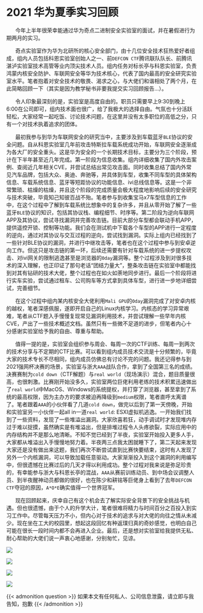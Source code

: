 # 2021 华为夏季实习回顾


&nbsp; &nbsp; &nbsp; 今年上半年很荣幸能通过华为奇点二进制安全实验室的面试，并在暑假进行为期两月的实习。

<!--more-->

&nbsp; &nbsp; &nbsp; 奇点实验室作为华为北研所的核心安全部门，由十几位安全技术狂热爱好者组成，组内人员包括科恩实验室创始人之一、前`DEFCON CTF`腾讯联队队长、前腾讯湛泸实验室技术高管等业内顶尖技术人员。组内任务对标长亭与科恩实验室，负责鸿蒙内核安全防护、车联网安全等华为技术核心，代表了国内最高的安全研究实验室水平。笔者抱着对安全技术的敬畏、渴求之心，与大佬们和谐相处了两个月，在此简略回顾一下（其实是因为教学秘书非要我提交实习回顾报告...）。


&nbsp; &nbsp; &nbsp; 令人印象最深刻的是，实验室是高度自由的。职员只需要早上9:30到晚上6:00在公司即可，组内技术面也很广，给了我极大的选择自由。气氛也十分活跃轻松，大家经常一起吃饭、讨论技术问题，在这里并没有太多职位的高低之分，只有一个对技术执着追求的团体。


&nbsp; &nbsp; &nbsp; 最初我参与到华为车联网安全的研究当中，主要涉及到车载蓝牙`BLE`协议的安全问题。自从科恩实验室几年前攻击特斯拉车载系统成功开始，车联网安全逐渐成为各大厂的安全重头。这是华为安全的一个长期技术目标，主要分为三个阶段，预计在下半年甚至近几年完成。第一阶段为信息收集。组内详细收集了国内外攻击案例、查阅近几年相关CVE，并尝试总结出常见攻击面。同时收集总结了国内外常见汽车品牌，包括大众、奥迪、奔驰等，并具体到车型，收集不同车型的具体架构信息、车载系统信息、蓝牙等短距协议的功能信息、ivi总线信息等。这是一个非常繁琐、枯燥的枯燥，并且这个阶段的完成质量会极大程度地影响后续的安全研究与技术突破，毕竟知己知彼百战不殆。笔者参与到收集宝马x7车型信息的工作中，在这个过程中了解到车载系统比想象中的复杂许多，并且从零开始了解了一些蓝牙`BLE`协议的知识，包括其协议栈、编程细节、时序等。第二阶段为逆向车联网APP及其协议，尝试寻找漏洞并完善攻击链。目前大部分车型都会联动手机APP，提供遥控开锁、控制等功能。我们会在测试机中下载各个车型的APP进行一定程度的逆向，通过对其协议与交互过程的逆向，尝试找到漏洞。实际上组内已经找到了一些针对BLE协议的漏洞，并进行中继攻击等，笔者也在这个过程中参与到安卓逆向工作。但这只是攻击链的第一环，后续还需要有针对车载系统的进一步提权攻击、对ivi网关的限制逃逸甚至是浏览器的`0day`漏洞等。整个过程涉及到对很多技术的深入理解，也正印证了那句老话“团结力量大”，整条攻击链在实验室中都能找到对其有钻研的技术大佬，整个过程也在如火如荼地同步进行。最后一个阶段将进行实车实验，尝试通过租车、公司购车等方式拿到具体车型，进行进一步地详细尝试，完善细节。


&nbsp; &nbsp; &nbsp; 在这个过程中组内某内核安全大佬利用`Mali GPU`的`0day`漏洞完成了对安卓内核的越权，笔者深感佩服，遂即开启自己的Linux内核学习。内核态的学习异常艰难，笔者从CTF题入手慢慢复现常见漏洞利用技术，并尝试理解一些早年内核CVE，产出了一些技术概述文档。虽然只有一些微不足道的进步，但笔者内心十分感谢实验室给予我的自由、尊重与帮助。


&nbsp; &nbsp; &nbsp; 值得一提的是，实验室会组织参与周会、每周一次的CTF训练、每周一到两次的技术分享与不定期的CTF比赛。可以看到组内成员技术交流是十分频繁的，毕竟大家的技术专长不尽相同，组内成员仿佛总有讨论不完的问题。我还记得参与到2021强网杯决赛的场景，实验室与浙大`AAA`战队合作，拿到了全国第三名的成绩。决赛赛制为`cold down`（CTF解题）与`real world`（现场演示）混合，题目质量很高，也很刺激。比赛刚开始没多久，实验室两位巨佬利用老练的技术积累迅速做出了`real world`中MacOS、Windows的系统提权，并打穿了浏览器，甚至拿到了系统的最高权限，因为主办方的要求被迫再降级到`medium`权限，笔者直呼太离谱了。笔者跟着`AAA`的小伙伴看了几道`cold down`，做完以后到了第一天傍晚，开始和实验室另一小伙伴一起all in一道`real world`: ESXI虚拟机逃逸。一开始我们找到了一些资料，发现了一些堆溢出漏洞。大家欣喜若狂，动手调试时才发现堆内存过于难以捉摸，虽然确实是有堆溢出，但是排堆过程令人头疼欲裂，实际应用中的内存结构并不是那么地清晰。不知不觉已经到了半夜，实验室开始投入更多人手，大家都从堆溢出入手慢慢地努力着。半夜两三点我太困就睡下了，第二天起来发现大家还是没有做出来这题，我们再次不断尝试直到比赛快要结束，这时有人发现了另外一个内核漏洞，可以导致加载任意驱动。大家渐渐投入到这个漏洞的利用编写中，但很遗憾在比赛过后的几天才得以利用成功。整个过程对我来说是弥足珍贵的，有幸能参与浙大与科恩长亭的混战，`AAA`从赛前训练动员、到中场会议调整人员、到半夜醒神动员都做的很好，也在陈少和耕铭等巨佬身上看到了去年`DEFCON CTF`夺冠的原因，`A*O*E`确实值得一个世界冠军。


&nbsp; &nbsp; &nbsp; 现在回顾起来，庆幸自己有这个机会去了解实际安全背景下的安全挑战与机遇。但也很遗憾，由于个人的升学大计，笔者很难将精力与时间百分之百投入到实习工作中。尽管每天压力不小，但内心对于技术的追求与对大佬的向往之情从未减少。现在坐在工大的校园里，想起这段回忆有种返璞归真的奇妙感觉，也明白自己可能在很长一段时间内都不会再进入企业。最后，还是想对实验室给我提供无私、耐心帮助的大佬们说一声衷心地感谢，分别匆忙，见谅。

![](https://i.loli.net/2021/09/15/fqxWNCboKTu915d.png)

![](https://i.loli.net/2021/09/15/Mt4CGP2AkvjlQ18.png)

![](https://i.loli.net/2021/09/15/ndw6MLxyWjERuYC.png)

![](https://i.loli.net/2021/09/15/N3yn5mJKY4valzA.png)

{{< admonition question >}}
如果本文有任何私人、公司信息泄露，请立即与我告知，抱歉
{{< /admonition >}}		




